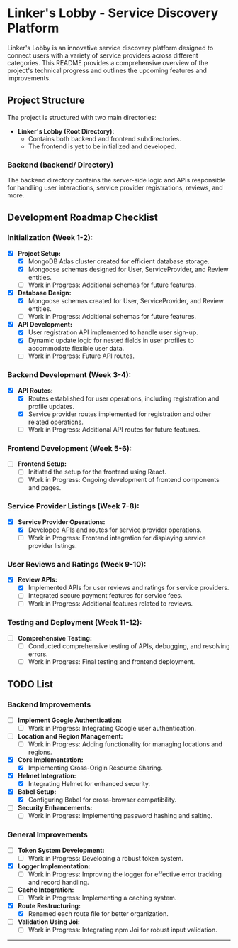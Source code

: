 # Linker's Lobby - Service Discovery Platform

Linker's Lobby is an innovative service discovery platform designed to connect users with a variety of service providers across different categories. This README provides a comprehensive overview of the project's technical progress and outlines the upcoming features and improvements.

## Project Structure

The project is structured with two main directories:

- **Linker's Lobby (Root Directory):**
  - Contains both backend and frontend subdirectories.
  - The frontend is yet to be initialized and developed.

### Backend (backend/ Directory)

The backend directory contains the server-side logic and APIs responsible for handling user interactions, service provider registrations, reviews, and more.

## Development Roadmap Checklist

### Initialization (Week 1-2):

- [x] **Project Setup:**
  - [x] MongoDB Atlas cluster created for efficient database storage.
  - [x] Mongoose schemas designed for User, ServiceProvider, and Review entities.
  - [ ] Work in Progress: Additional schemas for future features.

- [x] **Database Design:**
  - [x] Mongoose schemas created for User, ServiceProvider, and Review entities. 
  - [ ] Work in Progress: Additional schemas for future features.

- [x] **API Development:**
  - [x] User registration API implemented to handle user sign-up.
  - [x] Dynamic update logic for nested fields in user profiles to accommodate flexible user data.
  - [ ] Work in Progress: Future API routes.

### Backend Development (Week 3-4):

- [x] **API Routes:**
  - [x] Routes established for user operations, including registration and profile updates.
  - [x] Service provider routes implemented for registration and other related operations.
  - [ ] Work in Progress: Additional API routes for future features.

### Frontend Development (Week 5-6):

- [ ] **Frontend Setup:**
  - [ ] Initiated the setup for the frontend using React.
  - [ ] Work in Progress: Ongoing development of frontend components and pages.

### Service Provider Listings (Week 7-8):

- [x] **Service Provider Operations:**
  - [x] Developed APIs and routes for service provider operations.
  - [ ] Work in Progress: Frontend integration for displaying service provider listings.

### User Reviews and Ratings (Week 9-10):

- [x] **Review APIs:**
  - [x] Implemented APIs for user reviews and ratings for service providers.
  - [ ] Integrated secure payment features for service fees.
  - [ ] Work in Progress: Additional features related to reviews.

### Testing and Deployment (Week 11-12):

- [ ] **Comprehensive Testing:**
  - [ ] Conducted comprehensive testing of APIs, debugging, and resolving errors.
  - [ ] Work in Progress: Final testing and frontend deployment.

## TODO List

### Backend Improvements

- [ ] **Implement Google Authentication:**
  - [ ] Work in Progress: Integrating Google user authentication.

- [ ] **Location and Region Management:**
  - [ ] Work in Progress: Adding functionality for managing locations and regions.

- [x] **Cors Implementation:**
  - [x] Implementing Cross-Origin Resource Sharing.

- [x] **Helmet Integration:**
  - [x] Integrating Helmet for enhanced security.

- [x] **Babel Setup:**
  - [x] Configuring Babel for cross-browser compatibility.

- [ ] **Security Enhancements:**
  - [ ] Work in Progress: Implementing password hashing and salting.

### General Improvements

- [ ] **Token System Development:**
  - [ ] Work in Progress: Developing a robust token system.

- [x] **Logger Implementation:**
  - [ ] Work in Progress: Improving the logger for effective error tracking and record handling.

- [ ] **Cache Integration:**
  - [ ] Work in Progress: Implementing a caching system.

- [x] **Route Restructuring:**
  - [x] Renamed each route file for better organization.

- [ ] **Validation Using Joi:**
  - [ ] Work in Progress: Integrating npm Joi for robust input validation.

---
